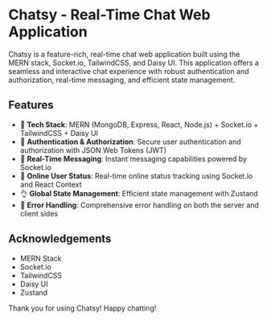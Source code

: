 # Chatsy - Real-Time Chat Web Application

Chatsy is a feature-rich, real-time chat web application built using the MERN stack, Socket.io, TailwindCSS, and Daisy UI. This application offers a seamless and interactive chat experience with robust authentication and authorization, real-time messaging, and efficient state management.

## Features

- 🌟 **Tech Stack**: MERN (MongoDB, Express, React, Node.js) + Socket.io + TailwindCSS + Daisy UI
- 🎃 **Authentication & Authorization**: Secure user authentication and authorization with JSON Web Tokens (JWT)
- 👾 **Real-Time Messaging**: Instant messaging capabilities powered by Socket.io
- 🚀 **Online User Status**: Real-time online status tracking using Socket.io and React Context
- 👌 **Global State Management**: Efficient state management with Zustand
- 🐞 **Error Handling**: Comprehensive error handling on both the server and client sides



## Acknowledgements

- MERN Stack
- Socket.io
- TailwindCSS
- Daisy UI
- Zustand

Thank you for using Chatsy! Happy chatting!
